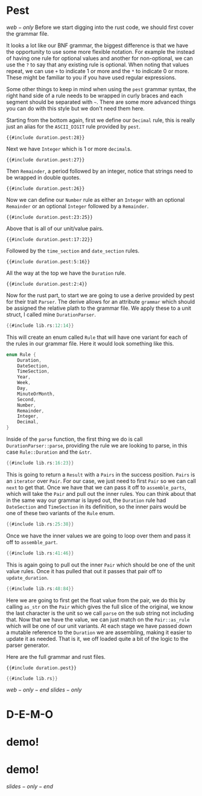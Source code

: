 # Pest

$web-only$
Before we start digging into the rust code, we should first cover the grammar file.

It looks a lot like our BNF grammar, the biggest difference is that we have the opportunity to use some more flexible notation. For example the instead of having one rule for optional values and another for non-optional, we can use the `?` to say that any existing rule is optional. When noting that values repeat, we can use `+` to indicate 1 or more and the `*` to indicate 0 or more. These might be familiar to you if you have used regular expressions.

Some other things to keep in mind when using the `pest` grammar syntax, the right hand side of a rule needs to be wrapped in curly braces and each segment should be separated with `~`. There are some more advanced things you can do with this style but we don't need them here.

Starting from the bottom again, first we define our `Decimal` rule, this is really just an alias for the `ASCII_DIGIT` rule provided by `pest`.

```
{{#include duration.pest:28}}
```
Next we have `Integer` which is 1 or more `decimal`s.

```
{{#include duration.pest:27}}
```
Then `Remainder`, a period followed by an integer, notice that strings need to be wrapped in double quotes.

```
{{#include duration.pest:26}}
```

Now we can define our `Number` rule as either an `Integer` with an optional `Remainder` or an optional `Integer` followed by a `Remainder`.

```
{{#include duration.pest:23:25}}
```

Above that is all of our unit/value pairs.

```
{{#include duration.pest:17:22}}
```
Followed by the `time_section` and `date_section` rules.

```
{{#include duration.pest:5:16}}
```

All the way at the top we have the `Duration` rule.

```
{{#include duration.pest:2:4}}
```
Now for the rust part, to start we are going to use a derive provided by pest for their trait `Parser`. The derive allows for an attribute `grammar` which should be assigned the relative plath to the grammar file. We apply these to a unit struct, I called mine `DurationParser`.

```rust
{{#include lib.rs:12:14}}
```

This will create an enum called `Rule` that will have one variant for each of the rules in our grammar file. Here it would look something like this.

```rust
enum Rule {
    Duration,
    DateSection,
    TimeSection,
    Year,
    Week,
    Day,
    MinuteOrMonth,
    Second,
    Number,
    Remainder,
    Integer,
    Decimal,
}
```

Inside of the `parse` function, the first thing we do is call `DurationParser::parse`, providing the rule we are looking to parse, in this case `Rule::Duration` and the `&str`.

```rust
{{#include lib.rs:16:23}}
```
This is going to return a `Result` with a `Pairs` in the success position. `Pairs` is an `iterator` over `Pair`. For our case, we just need to first `Pair` so we can call `next` to get that. Once we have that we can pass it off to `assemble_parts`, which will take the `Pair` and pull out the inner rules. You can think about that in the same way our grammar is layed out, the `Duration` rule had `DateSection` and `TimeSection` in its definition, so the inner pairs would be one of these two variants of the `Rule` enum.

```rust
{{#include lib.rs:25:38}}
```

Once we have the inner values we are going to loop over them and pass it off to `assemble_part`.

```rust
{{#include lib.rs:41:46}}
```

This is again going to pull out the inner `Pair` which should be one of the unit value rules. Once it has pulled that out it passes that pair off to `update_duration`.

```rust
{{#include lib.rs:48:84}}
```

Here we are going to first get the float value from the pair, we do this by calling `as_str` on the `Pair` which gives the full slice of the original, we know the last character is the unit so we call `parse` on the sub string not including that. Now that we have the value, we can just match on the `Pair::as_rule` which will be one of our unit variants. At each stage we have passed down a mutable reference to the `Duration` we are assembling, making it easier to update it as needed. That is it, we off loaded quite a bit of the logic to the parser generator.

Here are the full grammar and rust files.

```
{{#include duration.pest}}
```

```rust
{{#include lib.rs}}
```
$web-only-end$
$slides-only$

# D-E-M-O
# demo!
# demo!

$slides-only-end$